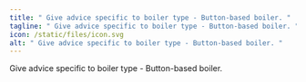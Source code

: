 ```yaml
---
title: " Give advice specific to boiler type - Button-based boiler. "
tagline: " Give advice specific to boiler type - Button-based boiler. "
icon: /static/files/icon.svg
alt: " Give advice specific to boiler type - Button-based boiler. "
---
```

 Give advice specific to boiler type - Button-based boiler.